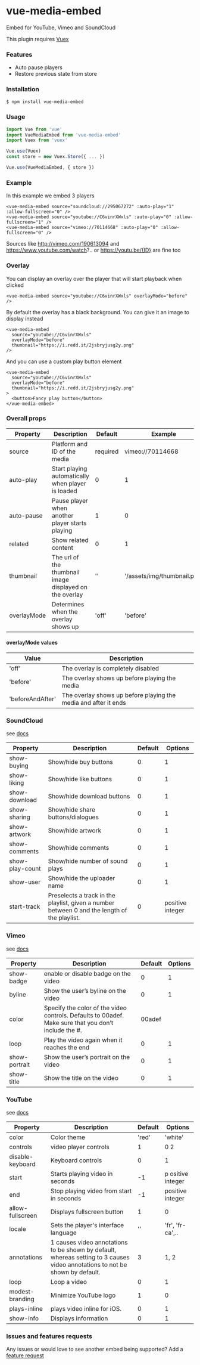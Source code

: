# vue-media-embed

Embed for YouTube, Vimeo and SoundCloud

This plugin requires [Vuex](https://www.npmjs.com/package/vuex)

### Features
- Auto pause players
- Restore previous state from store

### Installation
```bash
$ npm install vue-media-embed
```
### Usage
```js
import Vue from 'vue'
import VueMediaEmbed from 'vue-media-embed'
import Vuex from 'vuex'

Vue.use(Vuex)
const store = new Vuex.Store({ ... })

Vue.use(VueMediaEmbed, { store })
```
### Example
In this example we embed 3 players
```vue
<vue-media-embed source="soundcloud://295067272" :auto-play="1" :allow-fullscreen="0" />
<vue-media-embed source="youtube://C6vinrXWxls" :auto-play="0" :allow-fullscreen="1" />
<vue-media-embed source="vimeo://70114668" :auto-play="0" :allow-fullscreen="0" />
```
Sources like http://vimeo.com/190613094 and https://www.youtube.com/watch?.. or https://youtu.be/{ID} are fine too

### Overlay
You can display an overlay over the player that will start playback when clicked
```vue
<vue-media-embed source="youtube://C6vinrXWxls" overlayMode="before" />
```

By default the overlay has a black background. You can give it an image to display instead
```vue
<vue-media-embed
  source="youtube://C6vinrXWxls"
  overlayMode="before"
  thumbnail="https://i.redd.it/2jsbryjusg2y.png"
/>
```

And you can use a custom play button element
```vue
<vue-media-embed
  source="youtube://C6vinrXWxls"
  overlayMode="before"
  thumbnail="https://i.redd.it/2jsbryjusg2y.png"
>
  <button>Fancy play button</button>
</vue-media-embed>
```

### Overall props
| Property | Description | Default| Example |
| -------- | -------- | -------- | -------- |
| source | Platform and ID of the media | required | vimeo://70114668 |
| auto-play | Start playing automatically when player is loaded | 0 | 1 |
| auto-pause | Pause player when another player starts playing | 1 | 0 |
| related | Show related content | 0 | 1 |
| thumbnail | The url of the thumbnail image displayed on the overlay | '' | '/assets/img/thumbnail.png' |
| overlayMode | Determines when the overlay shows up | 'off' | 'before' |

#### overlayMode values

| Value | Description |
| ----- | ----------- |
| 'off' | The overlay is completely disabled |
| 'before' | The overlay shows up before playing the media |
| 'beforeAndAfter' | The overlay shows up before playing the media and after it ends |

### SoundCloud

see [docs](https://developers.soundcloud.com/docs/api/html5-widget#resources)

| Property | Description| Default | Options |
| -------- | -------- | -------- | -------- |
| show-buying | Show/hide buy buttons | 0 | 1 |
| show-liking | Show/hide like buttons | 0 | 1 |
| show-download | Show/hide download buttons | 0 | 1 |
| show-sharing | Show/hide share buttons/dialogues | 0 | 1 |
| show-artwork | Show/hide artwork | 0 | 1 |
| show-comments | Show/hide comments | 0 | 1 |
| show-play-count | Show/hide number of sound plays | 0 | 1 |
| show-user | Show/hide the uploader name | 0 | 1 |
| start-track | Preselects a track in the playlist, given a number between 0 and the length of the playlist. | 0 | positive integer |

### Vimeo
see [docs](https://developer.vimeo.com/player/embedding)

| Property | Description| Default | Options |
| -------- | -------- | -------- | -------- |
| show-badge | enable or disable badge on the video | 0 | 1 |
| byline | Show the user’s byline on the video | 0 | 1 |
| color | Specify the color of the video controls. Defaults to 00adef. Make sure that you don’t include the #. | 00adef |
| loop |	Play the video again when it reaches the end | 0 | 1 |
| show-portrait | Show the user’s portrait on the video | 0 | 1 |
| show-title | Show the title on the video | 0 | 1 |

### YouTube
see [docs](https://developers.google.com/youtube/player_parameters)

| Property | Description| Default | Options |
| -------- | -------- | -------- | -------- |
| color | Color theme | 'red' | 'white' |
| controls | video player controls | 1 | 0 2
| disable-keyboard | Keyboard controls | 0 | 1 |
| start | Starts playing video in seconds | -1 | p ositive integer |
| end | Stop playing video from start in seconds | -1 | positive integer |
| allow-fullscreen | Displays fullscreen button | 1 | 0 |
| locale | Sets the player's interface language | '' | 'fr', 'fr-ca',.. |
| annotations | 1 causes video annotations to be shown by default, whereas setting to 3 causes video annotations to not be shown by default. | 3 | 1, 2 |
| loop | Loop a video | 0 | 1 |
| modest-branding | Minimize YouTube logo | 1 | 0 |
| plays-inline | plays video inline for iOS. | 0 | 1 |
| show-info | Displays information | 0 | 1 |

### Issues and features requests
Any issues or would love to see another embed being supported? Add a [feature request](https://github.com/Blocklevel/vue-media-embed/issues)

